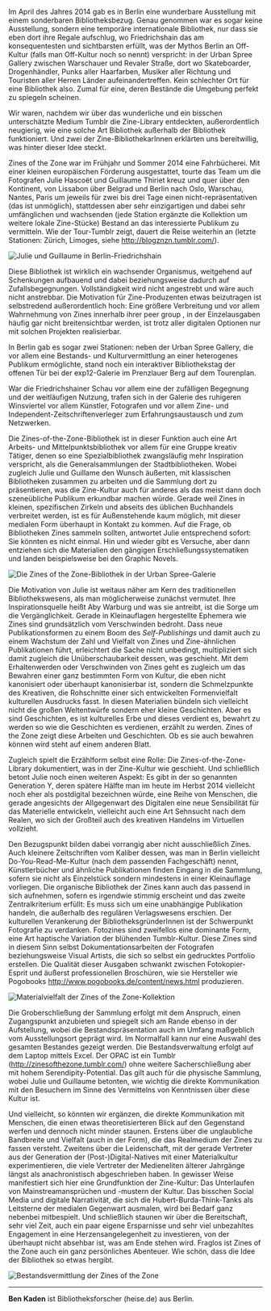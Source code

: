 Im April des Jahres 2014 gab es in Berlin eine wunderbare Ausstellung
mit einem sonderbaren Bibliotheksbezug. Genau genommen war es sogar
keine Ausstellung, sondern eine temporäre internationale Bibliothek, nur
dass sie eben dort ihre Regale aufschlug, wo Friedrichshain das am
konsequentesten und sichtbarsten erfüllt, was der Mythos Berlin an
Off-Kultur (falls man Off-Kultur noch so nennt) verspricht: in der Urban
Spree Gallery zwischen Warschauer und Revaler Straße, dort wo
Skateboarder, Drogenhändler, Punks aller Haarfarben, Musiker aller
Richtung und Touristen aller Herren Länder aufeinandertreffen. Kein
schlechter Ort für eine Bibliothek also. Zumal für eine, deren Bestände
die Umgebung perfekt zu spiegeln scheinen.

Wir waren, nachdem wir über das wunderliche und ein bisschen
unterschätzte Medium Tumblr die Zine-Library entdeckten, außerordentlich
neugierig, wie eine solche Art Bibliothek außerhalb der Bibliothek
funktioniert. Und zwei der Zine-BibliothekarInnen erklärten uns
bereitwillig, was hinter dieser Idee steckt.

Zines of the Zone war im Frühjahr und Sommer 2014 eine Fahrbücherei. Mit
einer kleinen europäischen Förderung ausgestattet, tourte das Team um
die Fotografen Julie Hascoët und Guillaume Thiriet kreuz und quer über
den Kontinent, von Lissabon über Belgrad und Berlin nach Oslo, Warschau,
Nantes, Paris um jeweils für zwei bis drei Tage einen
nicht-repräsentativen (das ist unmöglich), stattdessen aber sehr
einzigartigen und dabei sehr umfänglichen und wachsenden (jede Station
ergänzte die Kollektion um weitere lokale Zine-Stücke) Bestand an das
interessierte Publikum zu vermitteln. Wie der Tour-Tumblr zeigt, dauert
die Reise weiterhin an (letzte Stationen: Zürich, Limoges, siehe
<http://blogznzn.tumblr.com/>).

![Julie und Guillaume in Berlin-Friedrichshain](img/zines.jpg)

Diese Bibliothek ist wirklich ein wachsender Organismus, weitgehend auf
Schenkungen aufbauend und dabei beziehungsweise dadurch auf
Zufallsbegegnungen. Vollständigkeit wird nicht angestrebt und wäre auch
nicht anstrebbar. Die Motivation für Zine-Produzenten etwas beizutragen
ist selbstredend außerordentlich hoch: Eine größere Verbreitung und vor
allem Wahrnehmung von Zines innerhalb ihrer peer group , in der
Einzelausgaben häufig gar nicht breitensichtbar werden, ist trotz aller
digitalen Optionen nur mit solchen Projekten realisierbar.

In Berlin gab es sogar zwei Stationen: neben der Urban Spree Gallery,
die vor allem eine Bestands- und Kulturvermittlung an einer heterogenes
Publikum ermöglichte, stand noch ein interaktiver Bibliothekstag der
offenen Tür bei der exp12-Galerie im Prenzlauer Berg auf dem Tourenplan.

War die Friedrichshainer Schau vor allem eine der zufälligen Begegnung
und der weitläufigen Nutzung, trafen sich in der Galerie des ruhigeren
Winsviertel vor allem Künstler, Fotografen und vor allem Zine- und
Independent-Zeitschriftenverleger zum Erfahrungsaustausch und zum
Netzwerken.

Die Zines-of-the-Zone-Bibliothek ist in dieser Funktion auch eine Art
Arbeits- und Mittelpunktsbibliothek vor allem für eine Gruppe kreativ
Tätiger, denen so eine Spezialbibliothek zwangsläufig mehr Inspiration
verspricht, als die Generalsammlungen der Stadtbibliotheken. Wobei
zugleich Julie und Guillame den Wunsch äußerten, mit klassischen
Bibliotheken zusammen zu arbeiten und die Sammlung dort zu präsentieren,
was die Zine-Kultur auch für anderes als das meist dann doch
szeneübliche Publikum erkundbar machen würde. Gerade weil Zines in
kleinen, spezifischen Zirkeln und abseits des üblichen Buchhandels
verbreitet werden, ist es für Außenstehende kaum möglich, mit dieser
medialen Form überhaupt in Kontakt zu kommen. Auf die Frage, ob
Bibliotheken Zines sammeln sollten, antwortet Julie entsprechend sofort:
Sie könnten es nicht einmal. Hin und wieder gibt es Versuche, aber dann
entziehen sich die Materialien den gängigen Erschließungssystematiken
und landen beispielsweise bei den Graphic Novels.

![Die Zines of the Zone-Bibliothek in der Urban Spree-Galerie](img/zineurbanspree.jpg)

Die Motivation von Julie ist weitaus näher am Kern des traditionellen
Bibliothekswesens, als man möglicherweise zunächst vermutet. Ihre
Inspirationsquelle heißt Aby Warburg und was sie antreibt, ist die Sorge
um die Vergänglichkeit. Gerade in Kleinauflagen hergestellte Ephemera
wie Zines sind grundsätzlich vom Verschwinden bedroht. Dass neue
Publikationsformen zu einem Boom des *Self-Publishings* und damit auch
zu einem Wachstum der Zahl und Vielfalt von Zines und Zine-ähnlichen
Publikationen führt, erleichtert die Sache nicht unbedingt,
multipliziert sich damit zugleich die Unüberschaubarkeit dessen, was
geschieht. Mit dem Erhaltenwerden oder Verschwinden von Zines geht es
zugleich um das Bewahren einer ganz bestimmten Form von Kultur, die eben
nicht kanonisiert oder überhaupt kanonisierbar ist, sondern die
Schmelzpunkte des Kreativen, die Rohschnitte einer sich entwickelten
Formenvielfalt kulturellen Ausdrucks fasst. In diesen Materialien
bündeln sich vielleicht nicht die großen Weltentwürfe sondern eher
kleine Geschichten. Aber es sind Geschichten, es ist kulturelles Erbe
und dieses verdient es, bewahrt zu werden so wie die Geschichten es
verdienen, erzählt zu werden. Zines of the Zone zeigt diese Arbeiten und
Geschichten. Ob es sie auch bewahren können wird steht auf einem anderen
Blatt.

Zugleich spielt die Erzählform selbst eine Rolle: Die
Zines-of-the-Zone-Library dokumentiert, was in der Zine-Kultur wie
geschieht. Und schließlich betont Julie noch einen weiteren Aspekt: Es
gibt in der so genannten Generation Y, deren spätere Hälfte man im heute
im Herbst 2014 vielleicht noch eher als postdigital bezeichnen würde,
eine Reihe von Menschen, die gerade angesichts der Allgegenwart des
Digitalen eine neue Sensibilität für das Materielle entwickeln,
vielleicht auch eine Art Sehnsucht nach dem Realen, wo sich der Großteil
auch des kreativen Handelns im Virtuellen vollzieht.

Den Bezugspunkt bilden dabei vorrangig aber nicht ausschließlich Zines.
Auch kleinere Zeitschriften vom Kaliber dessen, was man in Berlin
vielleicht Do-You-Read-Me-Kultur (nach dem passenden Fachgeschäft)
nennt, Künstlerbücher und ähnliche Publikationen finden Eingang in die
Sammlung, sofern sie nicht als Einzelstück sondern mindestens in einer
Kleinauflage vorliegen. Die organische Bibliothek der Zines kann auch
das passend in sich aufnehmen, sofern es irgendwie stimmig erscheint und
das zweite Zentralkriterium erfüllt: Es muss sich um eine unabhängige
Publikation handeln, die außerhalb des regulären Verlagswesens erschien.
Der kulturellen Verankerung der BibliotheksgründerInnen ist der
Schwerpunkt Fotografie zu verdanken. Fotozines sind zweifellos eine
dominante Form, eine Art haptische Variation der blühenden
Tumblr-Kultur. Diese Zines sind in diesem Sinn selbst
Dokumentationsarbeiten der Fotografen beziehungsweise Visual Artists,
die sich so selbst ein gedrucktes Portfolio erstellen. Die Qualität
dieser Ausgaben schwankt zwischen Fotokopier-Esprit und äußerst
professionellen Broschüren, wie sie Hersteller wie Pogobooks
<http://www.pogobooks.de/content/news.html>
produzieren.

![Materialvielfalt der Zines of the Zone-Kollektion](img/zinefilm.jpg)

Die Groberschließung der Sammlung erfolgt mit dem Anspruch, einen
Zugangspunkt anzubieten und spiegelt sich am Rande ebenso in der
Aufstellung, wobei die Bestandspräsentation auch im Umfang maßgeblich
vom Ausstellungsort geprägt wird. Im Normalfall kann nur eine Auswahl
des gesamten Bestandes gezeigt werden. Die Bestandsverwaltung erfolgt
auf dem Laptop mittels Excel. Der OPAC ist ein Tumblr
(<http://zinesofthezone.tumblr.com/>)
ohne weitere Sacherschließung aber mit hohem Serendipity-Potential. Das
gilt auch für die physische Sammlung, wobei Julie und Guillaume
betonten, wie wichtig die direkte Kommunikation mit den Besuchern im
Sinne des Vermittelns von Kenntnissen über diese Kultur ist.

Und vielleicht, so könnten wir ergänzen, die direkte Kommunikation mit
Menschen, die einen etwas theoretisierteren Blick auf den Gegenstand
werfen und dennoch nicht minder staunen. Erstens über die unglaubliche
Bandbreite und Vielfalt (auch in der Form), die das Realmedium der Zines
zu fassen versteht. Zweitens über die Leidenschaft, mit der gerade
Vertreter aus der Generation der (Post-)Digital-Natives mit einer
Materialkultur experimentieren, die viele Vertreter der Medieneliten
älterer Jahrgänge längst als anachronistisch abgeschrieben haben. In
gewisser Weise manifestiert sich hier eine Grundfunktion der
Zine-Kultur: Das Unterlaufen von Mainstreamansprüchen und -mustern der
Kultur. Das bisschen Social Media und digitale Narrativität, die sich
die Hubert-Burda-Think-Tanks als Leitsterne der medialen Gegenwart
ausmalen, wird bei Bedarf ganz nebenbei mitbespielt. Und schließlich
staunen wir über die Bereitschaft, sehr viel Zeit, auch ein paar eigene
Ersparnisse und sehr viel unbezahltes Engagement in eine
Herzensangelegenheit zu investieren, von der überhaupt nicht absehbar
ist, was am Ende stehen wird. Fraglos ist Zines of the Zone auch ein
ganz persönliches Abenteuer. Wie schön, dass die Idee der Bibliothek so
etwas hergibt.

![Bestandsvermittlung der Zines of the Zone](img/zinesofthezone.jpg)

---

**Ben Kaden** ist Bibliotheksforscher (heise.de) aus Berlin.
